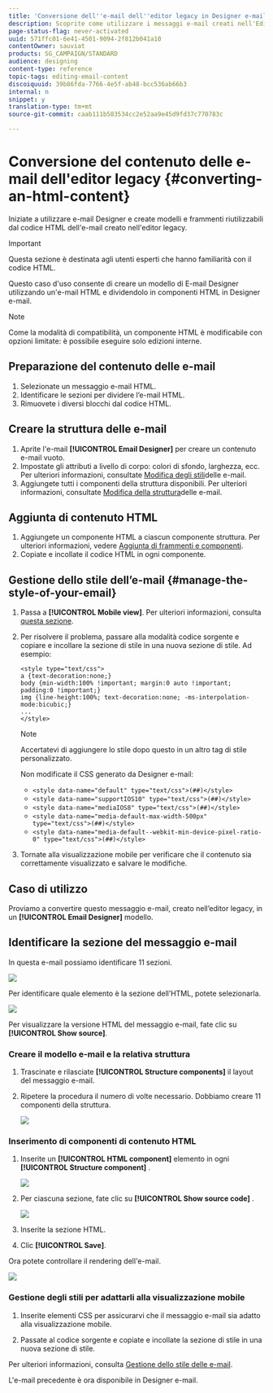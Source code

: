 ```yaml
---
title: 'Conversione dell''e-mail dell''editor legacy in Designer e-mail '
description: Scoprite come utilizzare i messaggi e-mail creati nell'Editor legacy e inviati a Designer e-mail.
page-status-flag: never-activated
uuid: 571ffc01-6e41-4501-9094-2f812b041a10
contentOwner: sauviat
products: SG_CAMPAIGN/STANDARD
audience: designing
content-type: reference
topic-tags: editing-email-content
discoiquuid: 39b86fda-7766-4e5f-ab48-bcc536ab66b3
internal: n
snippet: y
translation-type: tm+mt
source-git-commit: caab111b583534cc2e52aa9e45d9fd37c770783c

---
```



# Conversione del contenuto delle e-mail dell&#39;editor legacy {#converting-an-html-content}

Iniziate a utilizzare e-mail Designer e create modelli e frammenti riutilizzabili dal codice HTML dell&#39;e-mail creato nell&#39;editor legacy.

>[!IMPORTANT]
>
>Questa sezione è destinata agli utenti esperti che hanno familiarità con il codice HTML.

Questo caso d&#39;uso consente di creare un modello di E-mail Designer utilizzando un&#39;e-mail HTML e dividendolo in componenti HTML in Designer e-mail.

>[!NOTE]
>
>Come la modalità di compatibilità, un componente HTML è modificabile con opzioni limitate: è possibile eseguire solo edizioni interne.

## Preparazione del contenuto delle e-mail

1. Selezionate un messaggio e-mail HTML.
1. Identificare le sezioni per dividere l’e-mail HTML.
1. Rimuovete i diversi blocchi dal codice HTML.

## Creare la struttura delle e-mail

1. Aprite l&#39;e-mail **[!UICONTROL Email Designer]** per creare un contenuto e-mail vuoto.
1. Impostate gli attributi a livello di corpo: colori di sfondo, larghezza, ecc. Per ulteriori informazioni, consultate [Modifica degli stili](../../designing/using/styles.md)delle e-mail.
1. Aggiungete tutti i componenti della struttura disponibili. Per ulteriori informazioni, consultate [Modifica della struttura](../../designing/using/designing-from-scratch.md#defining-the-email-structure)delle e-mail.

## Aggiunta di contenuto HTML

1. Aggiungete un componente HTML a ciascun componente struttura. Per ulteriori informazioni, vedere [Aggiunta di frammenti e componenti](../../designing/using/designing-from-scratch.md#defining-the-email-structure).
1. Copiate e incollate il codice HTML in ogni componente.

## Gestione dello stile dell’e-mail {#manage-the-style-of-your-email}

1. Passa a **[!UICONTROL Mobile view]**. Per ulteriori informazioni, consulta [questa sezione](../../designing/using/plain-text-html-modes.md#switching-to-mobile-view).

1. Per risolvere il problema, passare alla modalità codice sorgente e copiare e incollare la sezione di stile in una nuova sezione di stile. Ad esempio:

   ```
   <style type="text/css">
   a {text-decoration:none;}
   body {min-width:100% !important; margin:0 auto !important; padding:0 !important;}
   img {line-height:100%; text-decoration:none; -ms-interpolation-mode:bicubic;}
   ...
   </style>
   ```

   >[!NOTE]
   >
   >Accertatevi di aggiungere lo stile dopo questo in un altro tag di stile personalizzato.
   >
   >Non modificate il CSS generato da Designer e-mail:
   >
   >* `<style data-name="default" type="text/css">(##)</style>`
   >* `<style data-name="supportIOS10" type="text/css">(##)</style>`
   >* `<style data-name="mediaIOS8" type="text/css">(##)</style>`
   >* `<style data-name="media-default-max-width-500px" type="text/css">(##)</style>`
   >* `<style data-name="media-default--webkit-min-device-pixel-ratio-0" type="text/css">(##)</style>`


1. Tornate alla visualizzazione mobile per verificare che il contenuto sia correttamente visualizzato e salvare le modifiche.

## Caso di utilizzo

Proviamo a convertire questo messaggio e-mail, creato nell’editor legacy, in un **[!UICONTROL Email Designer]** modello.

## Identificare la sezione del messaggio e-mail

In questa e-mail possiamo identificare 11 sezioni.

![](assets/html-dce-view-mail.png)

Per identificare quale elemento è la sezione dell’HTML, potete selezionarla.

![](assets/breadcrumbs.png)

Per visualizzare la versione HTML del messaggio e-mail, fate clic su **[!UICONTROL Show source]**.

### Creare il modello e-mail e la relativa struttura

1. Trascinate e rilasciate **[!UICONTROL Structure components]** il layout del messaggio e-mail.

1. Ripetere la procedura il numero di volte necessario. Dobbiamo creare 11 componenti della struttura.

   ![](assets/structure-components-migration.png)

### Inserimento di componenti di contenuto HTML

1. Inserite un **[!UICONTROL HTML component]** elemento in ogni **[!UICONTROL Structure component]** .

   ![](assets/html-components.png)

1. Per ciascuna sezione, fate clic su **[!UICONTROL Show source code]** .

   ![](assets/show-source-code.png)

1. Inserite la sezione HTML.

1. Clic **[!UICONTROL Save]**.

Ora potete controllare il rendering dell&#39;e-mail.

![](assets/migrated-email-result.png)

### Gestione degli stili per adattarli alla visualizzazione mobile

1. Inserite elementi CSS per assicurarvi che il messaggio e-mail sia adatto alla visualizzazione mobile.

1. Passate al codice sorgente e copiate e incollate la sezione di stile in una nuova sezione di stile.

Per ulteriori informazioni, consulta [Gestione dello stile delle e-mail](#manage-the-style-of-your-email).

L&#39;e-mail precedente è ora disponibile in Designer e-mail.